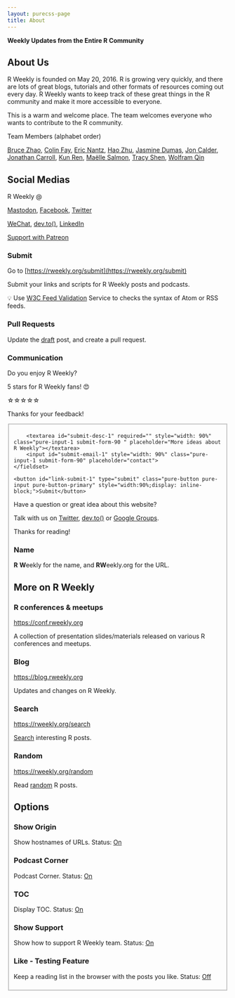 ```yaml
---
layout: purecss-page
title: About
---
```


**Weekly Updates from the Entire R Community**

## About Us

R Weekly is founded on May 20, 2016. R is growing very quickly, and there are lots of great blogs, tutorials and other formats of resources coming out every day. R Weekly wants to keep track of these great things in the R community and make it more accessible to everyone.

This is a warm and welcome place. The team welcomes everyone who wants to contribute to the R community.

Team Members (alphabet order)

[Bruce Zhao](https://github.com/BruceZhaoR), [Colin Fay](https://github.com/ColinFay), [Eric Nantz](https://github.com/thercast), [Hao Zhu](https://github.com/haozhu233), [Jasmine Dumas](https://github.com/jasduma), [Jon Calder](https://github.com/jonmcalder), [Jonathan Carroll](https://github.com/jonocarroll), [Kun Ren](https://github.com/renkun-ken), [Maëlle Salmon](https://github.com/maelle), [Tracy Shen](https://github.com/tbs08/), [Wolfram Qin](https://github.com/qinwf)

## Social Medias

R Weekly @

[Mastodon](https://mastodon.social/@rweekly), [Facebook](https://facebook.com/rweekly), [Twitter](https://twitter.com/rweekly_org)

[WeChat](/wechat.html), [dev.to()](https://dev.to/rweekly), [LinkedIn](https://www.linkedin.com/company/rweekly)

[Support with Patreon](https://www.patreon.com/rweekly)

### Submit

Go to [https://rweekly.org/submit](https://rweekly.org/submit)

Submit your links and scripts for R Weekly posts and podcasts.

💡 Use [W3C Feed Validation](https://validator.w3.org/feed/)  Service to checks the syntax of Atom or RSS feeds.

### Pull Requests

Update the [draft](https://github.com/rweekly/rweekly.org/blob/gh-pages/draft.md) post, and create a pull request.

### Communication

Do you enjoy R Weekly?

5 stars for R Weekly fans! 😍

<div id="star-rating-1" class="rating" style="margin-bottom:10px;" >
<span class="stars-item" data-value="5">☆</span><span class="stars-item" data-value="4">☆</span><span class="stars-item" data-value="3">☆</span><span class="stars-item" data-value="2">☆</span><span class="stars-item" data-value="1">☆</span>
</div>

<form id="submit-form-1" class="hided-form pure-form" style="margin-bottom: 20px;">
    <p id="res-text-1">Thanks for your feedback!</p>
    <fieldset class="pure-group">

        <textarea id="submit-desc-1" required="" style="width: 90%" class="pure-input-1 submit-form-90 " placeholder="More ideas about R Weekly"></textarea>
        <input id="submit-email-1" style="width: 90%" class="pure-input-1 submit-form-90" placeholder="contact">
    </fieldset>

    <button id="link-submit-1" type="submit" class="pure-button pure-input pure-button-primary" style="width:90%;display: inline-block;">Submit</button>
</form>
<div style="display: none;" id="dialog-1" title="Submission Status">
  <p></p>
</div>

<script>

function stars_on_clicks_1() {
            if(this.getAttribute('click-done') !== "true"){
                // handle stars
                var chosen_value = parseInt(this.getAttribute('data-value'));
                var stars = document.querySelectorAll('#star-rating-1 .stars-item');
                for(var jj=0; jj!=stars.length;jj++){
                    var curr = parseInt(stars[jj].getAttribute('data-value'));
                    if (curr > chosen_value){
                        stars[jj].innerHTML = '';
                    }else{
                        stars[jj].innerHTML = "★";
                    }
                    stars[jj].setAttribute('click-done',"true");
                }

                // handle xhr
                var final_url = "https://api.rweekly.org/rating?value=" + chosen_value + "&path=" + encodeURIComponent(window.location.href);

                var xhr = new XMLHttpRequest();
                var time_xhr = (new Date()).getTime();
                xhr.open("GET", final_url);
                xhr.onreadystatechange = function() {
                    if (xhr.readyState == 4 && ( xhr.status == 200 || xhr.status == 304 )) {
                        var xhr_res = JSON.parse(xhr.responseText);
                        if (xhr_res.hasOwnProperty('error')){
                            document.getElementById('res-text-1').innerHTML = 'Thanks! You already voted today!';
                            _paq.push(['trackEvent', "submit-rating", "error", xhr_res.error, (new Date()).getTime() - time_xhr]);
                        } else {
                            _paq.push(['trackEvent', "submit-rating", "done", chosen_value, (new Date()).getTime() - time_xhr]);
                        }
                    }
                }
                xhr.send();
                _paq.push(['trackEvent', "submit-rating", "begin", chosen_value]);

                // handle show form
                document.getElementById('submit-form-1').classList.remove('hided-form');
                document.getElementById('submit-form-1').setAttribute('stars-num', chosen_value);

            }
        }

document.addEventListener("DOMContentLoaded", function () {
    var stars = document.querySelectorAll('#star-rating-1 .stars-item');
    for(var ii=0; ii!=stars.length;ii++){
        stars[ii].addEventListener("click", stars_on_clicks_1.bind(stars[ii]));
        stars[ii].addEventListener("touchend", stars_on_clicks_1.bind(stars[ii]));
    };

    document.getElementById( "submit-form-1" ).addEventListener( "submit", function(e) {
    e.preventDefault();

    var final_url = {};
    final_url.value = (document.getElementById('submit-form-1').getAttribute('stars-num'));
    final_url.desc = (document.getElementById('submit-desc-1').value);
    final_url.email = (document.getElementById('submit-email-1').value);

    var xhr = new XMLHttpRequest();
    var time_xhr = (new Date()).getTime();
    xhr.open("POST", "https://api.rweekly.org/feedback", true);
    xhr.onreadystatechange = function() {
        if (xhr.readyState == 4 && ( xhr.status == 200 || xhr.status == 304 )) {
            var xhr_res = JSON.parse(xhr.responseText);
            if (xhr_res.hasOwnProperty('error')){
                document.getElementById('dialog-1').firstElementChild.innerHTML = 'Sorry, there are too many requests. You can also talk to us with Twitter or Google Group!';
                _paq.push(['trackEvent', "submit-feedback", "error", (new Date()).getTime() - time_xhr]);
            } else {
                _paq.push(['trackEvent', "submit-feedback", "done", (new Date()).getTime() - time_xhr]);
                var words;

                document.getElementById('dialog-1').firstElementChild.innerHTML = 'Thanks for your feedback!';
                document.getElementById('submit-desc-1').value = '';
                document.getElementById('submit-email-1').value = '';
            }
            $( "#dialog-1" ).dialog({
                show: {
                    effect: "fade",
                    duration: 300
                },
                hide: {
                    effect: "fade",
                    duration: 300
                }
            });
        }
    }
    xhr.setRequestHeader("Content-Type", "application/json;charset=UTF-8");
    xhr.send(JSON.stringify(final_url));
    _paq.push(['trackEvent', "submit-feedback", "begin"]);
    });
});

</script>

Have a question or great idea about this website?

Talk with us on [Twitter](https://twitter.com/rweekly_org), [dev.to()](https://dev.to/rweekly) or [Google Groups](https://groups.google.com/forum/#!forum/rweekly).

Thanks for reading!

### Name

<strong>R</strong> <strong>W</strong>eekly for the name, and <strong>RW</strong>eekly.org for the URL.

## More on R Weekly


### R conferences & meetups

<a href="https://conf.rweekly.org">https://conf.rweekly.org</a>

A collection of presentation slides/materials released on various R conferences and meetups.

### Blog

<a href="https://blog.rweekly.org">https://blog.rweekly.org</a>

Updates and changes on R Weekly.

### Search

<a href="https://rweekly.org/search">https://rweekly.org/search</a>

[Search](./search.html) interesting R posts.

### Random

<a href="https://rweekly.org/random">https://rweekly.org/random</a>

Read [random](./random.html) R posts.

## Options

### Show Origin

Show hostnames of URLs. Status: <a id="origin-status" href="#">On</a>

<script>
if (localStorage.getItem("origin") === 'false'){
    document.getElementById('origin-status').innerText = " Off ";
} else {
    document.getElementById('origin-status').innerText = " On ";
}

function originMode(e) {
    e.preventDefault();
    if (localStorage.getItem('origin') === 'true') {
        localStorage.setItem('origin', 'false');
        document.body.classList.remove('show-origin');
        document.body.classList.add('hide-origin');
        _paq.push(['trackEvent', 'set-origin', 'false']);
        document.getElementById('origin-status').innerText = " Off ";
    } else if (localStorage.getItem('origin') === 'false') {
        localStorage.setItem('origin', 'true');
        document.body.classList.add('show-origin');
        document.body.classList.remove('hide-origin');
        _paq.push(['trackEvent', 'set-origin', 'true']);
        document.getElementById('origin-status').innerText = " On ";
    } else {
        localStorage.setItem('origin', 'false');
        document.body.classList.add('hide-origin');
        document.body.classList.remove('show-origin');
        _paq.push(['trackEvent', 'set-origin', 'false']);
        document.getElementById('origin-status').innerText = " Off ";
    }
}

document.getElementById('origin-status').addEventListener("click",originMode);

</script>

### Podcast Corner

Podcast Corner. Status: <a id="pod-corner-status" href="#">On</a>

<script>
if (localStorage.getItem("feature-podcast-corner") === 'false'){
    document.getElementById('pod-corner-status').innerText = " Off ";
} else {
    document.getElementById('pod-corner-status').innerText = " On ";
}

function pod_corner_feature(e){
    e.preventDefault();
    if (localStorage.getItem("feature-podcast-corner") === 'false'){
        localStorage.setItem("feature-podcast-corner", true);
        _paq.push(['trackEvent', 'set-pod', 'true']);
        document.getElementById('pod-corner-status').innerText = " On ";
        window.location.reload();
    } else {
        localStorage.setItem("feature-podcast-corner", false);
        _paq.push(['trackEvent', 'set-pod', 'false']);
        document.getElementById('pod-corner-status').innerText = " Off ";
        window.location.reload();
    }
}

document.getElementById('pod-corner-status').addEventListener("click",pod_corner_feature);

</script>


### TOC

Display TOC. Status: <a id="toc-status" href="#">On</a>

<script>
if (localStorage.getItem("feature-toc") === 'false'){
    document.getElementById('toc-status').innerText = " Off ";
} else {
    document.getElementById('toc-status').innerText = " On ";
}

function toc_feature(e){
    e.preventDefault();
    if (localStorage.getItem("feature-toc") === 'false'){
        localStorage.setItem("feature-toc", true);
        _paq.push(['trackEvent', 'set-toc', 'true']);
        document.getElementById('toc-status').innerText = " On ";
        window.location.reload();
    } else {
        localStorage.setItem("feature-toc", false);
        _paq.push(['trackEvent', 'set-toc', 'false']);
        document.getElementById('toc-status').innerText = " Off ";
        window.location.reload();
    }
}

document.getElementById('toc-status').addEventListener("click",toc_feature);

</script>

### Show Support

Show how to support R Weekly team. Status: <a id="support-status" href="#">On</a>

<script>
if (localStorage.getItem("feature-support") === 'false'){
    document.getElementById('support-status').innerText = " Off ";
} else {
    document.getElementById('support-status').innerText = " On ";
}

function support_feature(e){
    e.preventDefault();
    if (localStorage.getItem("feature-support") === 'false'){
        localStorage.setItem("feature-support", true);
        _paq.push(['trackEvent', 'set-support', 'true']);
        document.getElementById('support-status').innerText = " On ";
        window.location.reload();
    } else {
        localStorage.setItem("feature-support", false);
        _paq.push(['trackEvent', 'set-support', 'false']);
        document.getElementById('support-status').innerText = " Off ";
        window.location.reload();
    }
}

document.getElementById('support-status').addEventListener("click",support_feature);

</script>

### Like - Testing Feature

Keep a reading list in the browser with the posts you like. Status: <a id="like-status" href="#">Off</a>

<script>
if (localStorage.getItem("feature-like") === 'true'){
    document.getElementById('like-status').innerText = " On ";
} else {
    document.getElementById('like-status').innerText = " Off ";
}

function like_feature(e){
    e.preventDefault();
    if (localStorage.getItem("feature-like") === 'true'){
        localStorage.setItem("feature-like", false);
        _paq.push(['trackEvent', 'set-like', 'false']);
        document.getElementById('like-status').innerText = " Off ";
    } else {
        localStorage.setItem("feature-like", true);
        _paq.push(['trackEvent', 'set-like', 'true']);
        document.getElementById('like-status').innerText = " On ";
    }
}

document.getElementById('like-status').addEventListener("click",like_feature);

</script>

